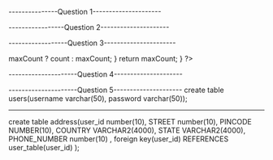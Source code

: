 ---------------Question 1---------------------
<?php
 $array = array(1,2,3,4,5,6,7,8,9,10);
 $count = count($array);
 $sum = 0; 
 for($i=0;$i<$count;$i++)
{ $sum += $array[$i]; }
 echo $sum ; 
 ?>
 
-----------------Question 2---------------------
<?php 
function printRepeating($arr, $size) 
{ 
$i; 
$j; 
echo " Repeating elements are "; 
for($i = 0; $i < $size; $i++) 
for($j = $i + 1; $j < $size; $j++) 
if($arr[$i] == $arr[$j]) 
echo $arr[$i], " "; 
}  
$arr = array(0,1,2,3,4,5,6,7,7,8,9,10,12,12,15,16,16); 
$arr_size = sizeof($arr, 0); 
printRepeating($arr, $arr_size);  
?> 

------------------Question 3----------------------
<?php 
$arr=array(1,0,1,0);
echo (findMaxOnes(arr));    
function findMaxOnes($arr)
{
  $count=0;    
  $maxCount=0;
  for($i = 0; $i < $arr.length; $i++) {
  if($arr[i]==1)
  {
   count=count+1;   
  }
    else{count=0;}
   }
maxCount=count > maxCount ? count : maxCount;  
}
return maxCount;
}
?>
---------------------Question 4---------------------
<?php
function printPairs($arr, $n, $sum)
{
$count = 0; 
for ($i = 0; $i < $n; $i++)
for ( $j = $i + 1; $j < $n; $j++)
if ($arr[$i] + $arr[$j] == $sum)
echo "(", $arr[$i], ", ",
$arr[$j], ")", "\n";
}
$arr = array (1, 5, 7, -1, 5);
$n = sizeof($arr);
$sum = 6;
printPairs($arr, $n, $sum);
?>
---------------------Question 5---------------------
create table users(username varchar(50),
password varchar(50));

--------------------------------
create table address(user_id number(10),
STREET number(10),
PINCODE	NUMBER(10),
COUNTRY	VARCHAR2(4000),
STATE	VARCHAR2(4000),
PHONE_NUMBER number(10) ,
foreign key(user_id) REFERENCES user_table(user_id)
);





